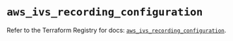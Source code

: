 # `aws_ivs_recording_configuration`

Refer to the Terraform Registry for docs: [`aws_ivs_recording_configuration`](https://registry.terraform.io/providers/hashicorp/aws/6.9.0/docs/resources/ivs_recording_configuration).
